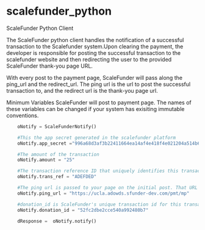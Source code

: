 scalefunder_python
==================

ScaleFunder Python Client

The ScaleFunder python client handles the notification of a successful transaction to the Scalefunder system.Upon clearing the payment, the developer is responsible for posting the successful transaction to the scalefunder website and then redirecting the user to the provided ScaleFunder thank-you page URL.  

With every post to the payment page, ScaleFunder will pass along the ping_url and the redirect_url. The ping url is the url to post the successful transaction to, and the redirect url is the thank-you page url.  

Minimum Variables ScaleFunder will post to payment page. The names of these variables can be changed if your system has exisiting immutable conventions.



```python
    oNotify = ScaleFunderNotify()

    #This the app secret generated in the scalefunder platform
    oNotify.app_secret ="996a68d3af3b22411664ea14af4e418f4e021204a514b68242db5e902d94d4ff" 

    #The amount of the transaction 
    oNotify.amount = "25"

    #The transaction reference ID that uniquely identifies this transaction. 
    oNotify.trans_ref = "ADEFDED"

    #The ping url is passed to your page on the initial post. That URL should be used here.
    oNotify.ping_url = "https://ucla.adowds.sfunder-dev.com/pmt/mp"

    #donation_id is ScaleFunder's unique transaction id for this transaction. It is passed in on the initial post.
    oNotify.donation_id = "52fc2dbe2cce540a992480b7"

    dResponse =  oNotify.notify()
```
